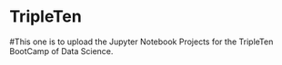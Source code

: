 # TripleTen
#This one is to upload the Jupyter Notebook Projects for the TripleTen BootCamp of Data Science.
